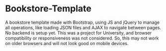 # Bookstore-Template
A bookstore template made with Bootstrap, using JS and jQuery to manage all operations, like loading JSON files and AJAX to navigate between pages. No backend is setup yet.
This was a project for University, and browser compatibility or responsiveness was not considered. So, this may not work on older browsers and will not look good on mobile devices.
